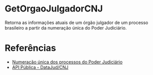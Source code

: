 # GetOrgaoJulgadorCNJ
Retorna as informações atuais de um órgão julgador de um processo brasileiro a partir da numeração única do Poder Judiciário.

# Referências
* [Numeração única dos processos do Poder Judiciário](https://www.cnj.jus.br/programas-e-acoes/numeracao-unica/)
* [API Pública - DataJud/CNJ](https://www.cnj.jus.br/sistemas/datajud/api-publica/)
